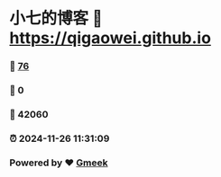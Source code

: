 # 小七的博客 :link: https://qigaowei.github.io 
### :page_facing_up: [76](https://qigaowei.github.io/tag.html) 
### :speech_balloon: 0 
### :hibiscus: 42060 
### :alarm_clock: 2024-11-26 11:31:09 
### Powered by :heart: [Gmeek](https://github.com/Meekdai/Gmeek)
